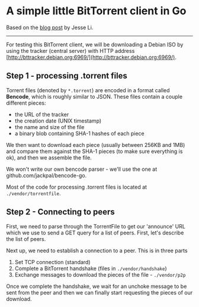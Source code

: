 # A simple little BitTorrent client in Go

Based on the [blog post](https://blog.jse.li/posts/torrent/) by Jesse Li.

---

For testing this BitTorrent client, we will be downloading a Debian ISO by
using the tracker (central server) with HTTP address
[http://bttracker.debian.org:6969/](http://bttracker.debian.org:6969/).

## Step 1 - processing .torrent files

Torrent files (denoted by `*.torrent`) are encoded in a format called
**Bencode**, which is roughly similar to JSON. These files contain a couple
different pieces:
 - the URL of the tracker
 - the creation date (UNIX timestamp)
 - the name and size of the file
 - a binary blob containing SHA-1 hashes of each piece

We then want to download each piece (usually between 256KB and 1MB) and compare
them against the SHA-1 pieces (to make sure everything is ok), and then we
assemble the file.

We won't write our own bencode parser - we'll use the one at
github.com/jackpal/bencode-go.

Most of the code for processing .torrent files is located at
`./vendor/torrentfile`.

## Step 2 - Connecting to peers

First, we need to parse through the TorrentFile to get our 'announce' URL which
we use to send a GET query for a list of peers. First, let's describe the list
of peers.

Next up, we need to establish a connection to a peer. This is in three parts
 1. Set TCP connection (standard)
 2. Complete a BitTorrent handshake (files in `./vendor/handshake`)
 3. Exchange messages to download the pieces of the file - `./vendor/p2p`

Once we complete the handshake, we wait for an unchoke message to be sent from
the peer and then we can finally start requesting the pieces of our download.


